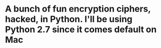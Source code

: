 A bunch of fun encryption ciphers, hacked, in Python.
I'll be using Python 2.7 since it comes default on Mac
===

